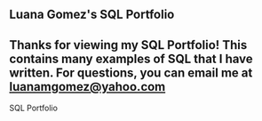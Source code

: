 ## Luana Gomez's SQL Portfolio

## Thanks for viewing my SQL Portfolio! This contains many examples of SQL that I have written. For questions, you can email me at luanamgomez@yahoo.com

SQL Portfolio
